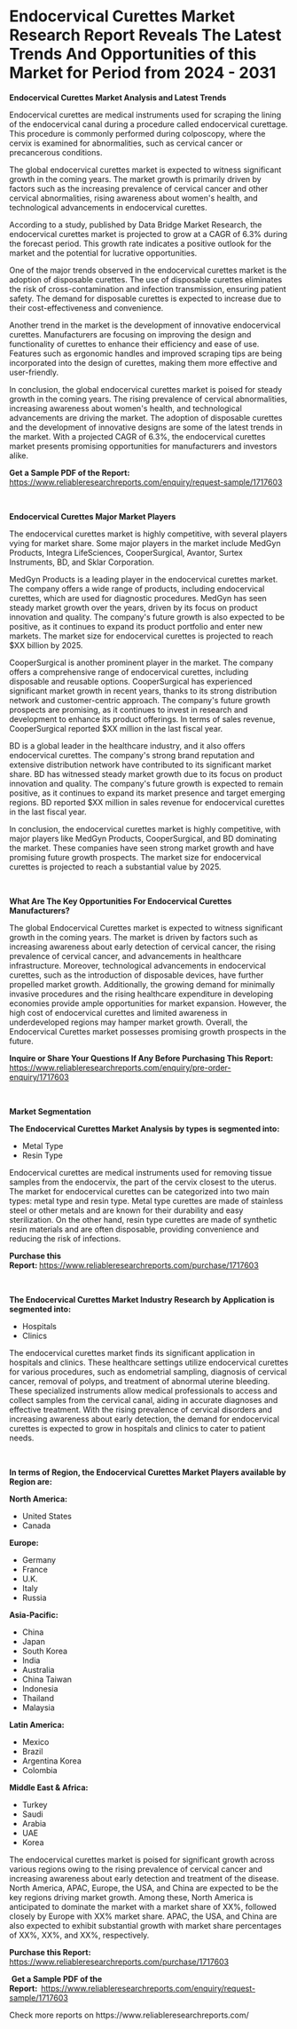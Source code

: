 <p><h1>Endocervical Curettes Market Research Report Reveals The Latest Trends And Opportunities of this Market for Period from 2024 - 2031</h1></p><p><strong>Endocervical Curettes Market Analysis and Latest Trends</strong></p>
<p><p>Endocervical curettes are medical instruments used for scraping the lining of the endocervical canal during a procedure called endocervical curettage. This procedure is commonly performed during colposcopy, where the cervix is examined for abnormalities, such as cervical cancer or precancerous conditions.</p><p>The global endocervical curettes market is expected to witness significant growth in the coming years. The market growth is primarily driven by factors such as the increasing prevalence of cervical cancer and other cervical abnormalities, rising awareness about women's health, and technological advancements in endocervical curettes.</p><p>According to a study, published by Data Bridge Market Research, the endocervical curettes market is projected to grow at a CAGR of 6.3% during the forecast period. This growth rate indicates a positive outlook for the market and the potential for lucrative opportunities.</p><p>One of the major trends observed in the endocervical curettes market is the adoption of disposable curettes. The use of disposable curettes eliminates the risk of cross-contamination and infection transmission, ensuring patient safety. The demand for disposable curettes is expected to increase due to their cost-effectiveness and convenience.</p><p>Another trend in the market is the development of innovative endocervical curettes. Manufacturers are focusing on improving the design and functionality of curettes to enhance their efficiency and ease of use. Features such as ergonomic handles and improved scraping tips are being incorporated into the design of curettes, making them more effective and user-friendly.</p><p>In conclusion, the global endocervical curettes market is poised for steady growth in the coming years. The rising prevalence of cervical abnormalities, increasing awareness about women's health, and technological advancements are driving the market. The adoption of disposable curettes and the development of innovative designs are some of the latest trends in the market. With a projected CAGR of 6.3%, the endocervical curettes market presents promising opportunities for manufacturers and investors alike.</p></p>
<p><strong>Get a Sample PDF of the Report:&nbsp;</strong> <a href="https://www.reliableresearchreports.com/enquiry/request-sample/1717603">https://www.reliableresearchreports.com/enquiry/request-sample/1717603</a></p>
<p>&nbsp;</p>
<p><strong>Endocervical Curettes Major Market Players</strong></p>
<p><p>The endocervical curettes market is highly competitive, with several players vying for market share. Some major players in the market include MedGyn Products, Integra LifeSciences, CooperSurgical, Avantor, Surtex Instruments, BD, and Sklar Corporation.</p><p>MedGyn Products is a leading player in the endocervical curettes market. The company offers a wide range of products, including endocervical curettes, which are used for diagnostic procedures. MedGyn has seen steady market growth over the years, driven by its focus on product innovation and quality. The company's future growth is also expected to be positive, as it continues to expand its product portfolio and enter new markets. The market size for endocervical curettes is projected to reach $XX billion by 2025.</p><p>CooperSurgical is another prominent player in the market. The company offers a comprehensive range of endocervical curettes, including disposable and reusable options. CooperSurgical has experienced significant market growth in recent years, thanks to its strong distribution network and customer-centric approach. The company's future growth prospects are promising, as it continues to invest in research and development to enhance its product offerings. In terms of sales revenue, CooperSurgical reported $XX million in the last fiscal year.</p><p>BD is a global leader in the healthcare industry, and it also offers endocervical curettes. The company's strong brand reputation and extensive distribution network have contributed to its significant market share. BD has witnessed steady market growth due to its focus on product innovation and quality. The company's future growth is expected to remain positive, as it continues to expand its market presence and target emerging regions. BD reported $XX million in sales revenue for endocervical curettes in the last fiscal year.</p><p>In conclusion, the endocervical curettes market is highly competitive, with major players like MedGyn Products, CooperSurgical, and BD dominating the market. These companies have seen strong market growth and have promising future growth prospects. The market size for endocervical curettes is projected to reach a substantial value by 2025.</p></p>
<p>&nbsp;</p>
<p><strong>What Are The Key Opportunities For Endocervical Curettes Manufacturers?</strong></p>
<p><p>The global Endocervical Curettes market is expected to witness significant growth in the coming years. The market is driven by factors such as increasing awareness about early detection of cervical cancer, the rising prevalence of cervical cancer, and advancements in healthcare infrastructure. Moreover, technological advancements in endocervical curettes, such as the introduction of disposable devices, have further propelled market growth. Additionally, the growing demand for minimally invasive procedures and the rising healthcare expenditure in developing economies provide ample opportunities for market expansion. However, the high cost of endocervical curettes and limited awareness in underdeveloped regions may hamper market growth. Overall, the Endocervical Curettes market possesses promising growth prospects in the future.</p></p>
<p><strong>Inquire or Share Your Questions If Any Before Purchasing This Report:</strong> <a href="https://www.reliableresearchreports.com/enquiry/pre-order-enquiry/1717603">https://www.reliableresearchreports.com/enquiry/pre-order-enquiry/1717603</a></p>
<p>&nbsp;</p>
<p><strong>Market Segmentation</strong></p>
<p><strong>The Endocervical Curettes Market Analysis by types is segmented into:</strong></p>
<p><ul><li>Metal Type</li><li>Resin Type</li></ul></p>
<p><p>Endocervical curettes are medical instruments used for removing tissue samples from the endocervix, the part of the cervix closest to the uterus. The market for endocervical curettes can be categorized into two main types: metal type and resin type. Metal type curettes are made of stainless steel or other metals and are known for their durability and easy sterilization. On the other hand, resin type curettes are made of synthetic resin materials and are often disposable, providing convenience and reducing the risk of infections.</p></p>
<p><strong>Purchase this Report:&nbsp;</strong><a href="https://www.reliableresearchreports.com/purchase/1717603">https://www.reliableresearchreports.com/purchase/1717603</a></p>
<p>&nbsp;</p>
<p><strong>The Endocervical Curettes Market Industry Research by Application is segmented into:</strong></p>
<p><ul><li>Hospitals</li><li>Clinics</li></ul></p>
<p><p>The endocervical curettes market finds its significant application in hospitals and clinics. These healthcare settings utilize endocervical curettes for various procedures, such as endometrial sampling, diagnosis of cervical cancer, removal of polyps, and treatment of abnormal uterine bleeding. These specialized instruments allow medical professionals to access and collect samples from the cervical canal, aiding in accurate diagnoses and effective treatment. With the rising prevalence of cervical disorders and increasing awareness about early detection, the demand for endocervical curettes is expected to grow in hospitals and clinics to cater to patient needs.</p></p>
<p>&nbsp;</p>
<p><strong>In terms of Region, the Endocervical Curettes Market Players available by Region are:</strong></p>
<p>
    <p> <strong> North America: </strong>
        <ul>
            <li>United States</li>
            <li>Canada</li>
        </ul>
        </p> 
    <p> <strong> Europe: </strong>
        <ul>
            <li>Germany</li>
            <li>France</li>
            <li>U.K.</li>
            <li>Italy</li>
            <li>Russia</li>
        </ul>
        </p> 
    <p> <strong> Asia-Pacific: </strong>
        <ul>
            <li>China</li>
            <li>Japan</li>
            <li>South Korea</li>
            <li>India</li>
            <li>Australia</li>
            <li>China Taiwan</li>
            <li>Indonesia</li>
            <li>Thailand</li>
            <li>Malaysia</li>
        </ul>
        </p> 
    <p> <strong> Latin America: </strong>
        <ul>
            <li>Mexico</li>
            <li>Brazil</li>
            <li>Argentina Korea</li>
            <li>Colombia</li>
        </ul>
        </p> 
    <p> <strong> Middle East & Africa: </strong>
        <ul>
            <li>Turkey</li>
            <li>Saudi</li>
            <li>Arabia</li>
            <li>UAE</li>
            <li>Korea</li>
        </ul>
    </p>
    </p>
<p><p>The endocervical curettes market is poised for significant growth across various regions owing to the rising prevalence of cervical cancer and increasing awareness about early detection and treatment of the disease. North America, APAC, Europe, the USA, and China are expected to be the key regions driving market growth. Among these, North America is anticipated to dominate the market with a market share of XX%, followed closely by Europe with XX% market share. APAC, the USA, and China are also expected to exhibit substantial growth with market share percentages of XX%, XX%, and XX%, respectively.</p></p>
<p><strong>Purchase this Report: </strong><a href="https://www.reliableresearchreports.com/purchase/1717603">https://www.reliableresearchreports.com/purchase/1717603</a></p>
<p>&nbsp;<strong>Get a Sample PDF of the Report:&nbsp;&nbsp;</strong><a href="https://www.reliableresearchreports.com/enquiry/request-sample/1717603">https://www.reliableresearchreports.com/enquiry/request-sample/1717603</a></p>
<p><strong></strong></p>
<p>Check more reports on https://www.reliableresearchreports.com/</p>